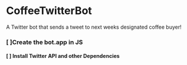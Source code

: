# CoffeeTwitterBot
A Twitter bot that sends a tweet to next weeks designated coffee buyer!
### [ ]Create the bot.app in JS
####   [ ]  Install Twitter API and other Dependencies

